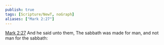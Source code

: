 ```yaml
---
publish: true
tags: [Scripture/NewT, noGraph]
aliases: ["Mark 2:27"]
---
```

[Mark 2:27](https://churchofjesuschrist.org/study/scriptures/nt/mark/2?lang=eng&id=p27#p27) And he said unto them, The sabbath was made for man, and not man for the sabbath:
